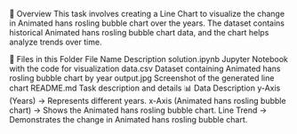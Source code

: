 📌 Overview
This task involves creating a Line Chart to visualize the change in Animated hans rosling bubble chart over the years. The dataset contains historical Animated hans rosling bubble chart data, and the chart helps analyze trends over time.

📂 Files in this Folder
File Name	Description
solution.ipynb	Jupyter Notebook with the code for visualization
data.csv	Dataset containing Animated hans rosling bubble chart by year
output.jpg	Screenshot of the generated line chart
README.md	Task description and details
📊 Data Description
y-Axis (Years) → Represents different years.
x-Axis (Animated hans rosling bubble chart) → Shows the Animated hans rosling bubble chart.
Line Trend → Demonstrates the change in Animated hans rosling bubble chart.

